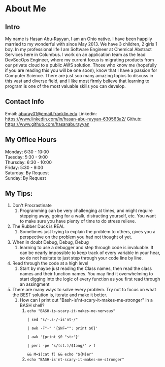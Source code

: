 # About Me

## Intro
My name is Hasan Abu-Rayyan, I am an Ohio native. I have been happily married to my wonderful with since May 2013. We have 3 children, 2 girls 1 boy. In my professional life I am Software Engineer at Chemical Abstract Services
here in Columbus. I work on an application team as the lead DevSecOps Engineer, where my current focus is migrating products from our private cloud to a public AWS solution. Those who know me (hopefully if you are reading this you will be one soon), know that
I have a passion for Computer Science. There are just soo many amazing topics to discuss in this vast and diverse field, and I like most firmly believe that learning to program is one of the most valuable skills you can develop.

## Contact Info
Email: aburay01@email.franklin.edu
Linkedin: https://www.linkedin.com/in/hasan-abu-rayyan-630563a2/
Github: https://www.github.com/hasanaburayyan

## My Office Hours
Monday: 6:30 - 10:00  
Tuesday: 5:30 - 9:00  
Thursday: 6:30 - 10:00  
Friday: 5:30 - 9:00  
Saturday: By Request  
Sunday: By Request

## My Tips:
1. Don't Procrastinate
    1. Programming can be very challenging at times, and might require stepping away, going for a walk, distracting yourself, etc. You want to make sure you have plenty of time to do stress relieve.
2. The Rubber Duck is REAL
    1. Sometimes just trying to explain the problem to others, gives you a perspective on the problem you had not thought of yet.
3. When in doubt Debug, Debug, Debug
    1. learning to use a debugger and step through code is invaluable. It can be nearly impossible to keep track of every variable in your hear, so do not hesitate to just step through your code line by line.
4. Read through the code at a high level
    1. Start by maybe just reading the Class names, then read the class names and their function names. You may find it overwhelming to start digging into the logic of every function as you first read through an assingment
5. There are many ways to solve every problem. Try not to focus on what the BEST solution is, iterate and make it better.
    1. How can I print out "Bash-is'nt-scary-it-makes-me-stronger" in a BASH shell?
        1. <code>echo "BASH-is-scary-it-makes-me-nervous" \
           | sed "s/-.s-/-is'nt-/" \
           | awk -F"-" '{\$NF=""; print \$0}' \
           | awk '{print \$0 "str"}' \
           | perl -pe 's/(st.)/\$1ong/' > f \
           && M=\$(cat f) && echo "\${M}er"</code>
        2. <code>echo "BASH-is'nt-scary-it-makes-me-stronger"</code>